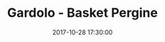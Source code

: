 ---
title: Gardolo - Basket Pergine
date: 2017-10-28 17:30:00
squadra-a: Basket Pergine
punteggio-a: 
squadra-b: Bc Gardolo
punteggio-b: 
partite/squadra: under-16-17-18
luogo: Centro Sportivo Trento Nord
categoria: under 16
---